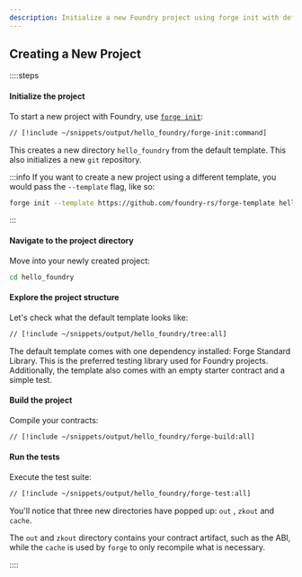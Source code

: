 ```yaml
---
description: Initialize a new Foundry project using forge init with default templates and project structure.
---
```


## Creating a New Project

::::steps

#### Initialize the project

To start a new project with Foundry, use [`forge init`](/forge/reference/init):

```sh
// [!include ~/snippets/output/hello_foundry/forge-init:command]
```

This creates a new directory `hello_foundry` from the default template. This also initializes a new `git` repository.

:::info
If you want to create a new project using a different template, you would pass the `--template` flag, like so:
```sh
forge init --template https://github.com/foundry-rs/forge-template hello_template
```
:::

#### Navigate to the project directory

Move into your newly created project:

```sh
cd hello_foundry
```

#### Explore the project structure

Let's check what the default template looks like:

```sh
// [!include ~/snippets/output/hello_foundry/tree:all]
```

The default template comes with one dependency installed: Forge Standard Library. This is the preferred testing library used for Foundry projects. Additionally, the template also comes with an empty starter contract and a simple test.

#### Build the project

Compile your contracts:

```sh
// [!include ~/snippets/output/hello_foundry/forge-build:all]
```

#### Run the tests

Execute the test suite:

```sh
// [!include ~/snippets/output/hello_foundry/forge-test:all]
```

You'll notice that three new directories have popped up: `out` , `zkout` and `cache`.

The `out` and `zkout` directory contains your contract artifact, such as the ABI, while the `cache` is used by `forge` to only recompile what is necessary.

::::

